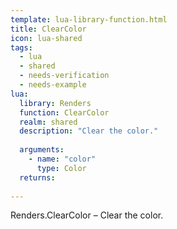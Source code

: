 ```yaml
---
template: lua-library-function.html
title: ClearColor
icon: lua-shared
tags:
  - lua
  - shared
  - needs-verification
  - needs-example
lua:
  library: Renders
  function: ClearColor
  realm: shared
  description: "Clear the color."
  
  arguments:
    - name: "color"
      type: Color
  returns:
    
---
```


<div class="lua__search__keywords">
Renders.ClearColor &#x2013; Clear the color.
</div>
